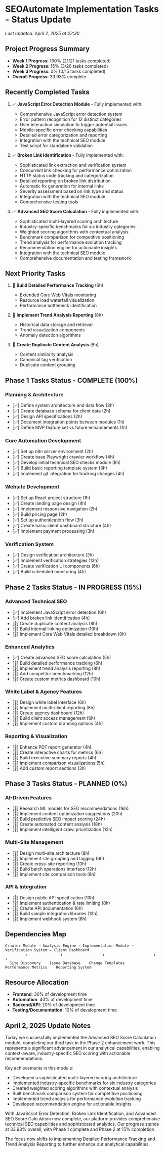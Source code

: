 # SEOAutomate Implementation Tasks - Status Update

*Last updated: April 2, 2025 at 22:30*

## Project Progress Summary
- **Week 1 Progress**: 100% (21/21 tasks completed)
- **Week 2 Progress**: 15% (3/20 tasks completed)
- **Week 3 Progress**: 0% (0/15 tasks completed)
- **Overall Progress**: 33.93% complete

## Recently Completed Tasks
1. ✅ **JavaScript Error Detection Module** - Fully implemented with:
   - Comprehensive JavaScript error detection system
   - Error pattern recognition for 12 distinct categories
   - User interaction simulation to trigger potential issues
   - Mobile-specific error checking capabilities
   - Detailed error categorization and reporting
   - Integration with the technical SEO module
   - Test script for standalone validation

2. ✅ **Broken Link Identification** - Fully implemented with:
   - Sophisticated link extraction and verification system
   - Concurrent link checking for performance optimization
   - HTTP status code tracking and categorization
   - Detailed reporting on broken link distribution
   - Automatic fix generation for internal links
   - Severity assessment based on link type and status
   - Integration with the technical SEO module
   - Comprehensive testing tools

3. ✅ **Advanced SEO Score Calculation** - Fully implemented with:
   - Sophisticated multi-layered scoring architecture
   - Industry-specific benchmarks for six industry categories
   - Weighted scoring algorithms with contextual analysis
   - Benchmark comparison for competitive positioning
   - Trend analysis for performance evolution tracking
   - Recommendation engine for actionable insights
   - Integration with the technical SEO module
   - Comprehensive documentation and testing framework

## Next Priority Tasks
1. 🔲 **Build Detailed Performance Tracking** (6h)
   - Extended Core Web Vitals monitoring
   - Resource load waterfall visualization
   - Performance bottleneck identification

2. 🔲 **Implement Trend Analysis Reporting** (8h)
   - Historical data storage and retrieval
   - Trend visualization components
   - Anomaly detection algorithms

3. 🔲 **Create Duplicate Content Analysis** (8h)
   - Content similarity analysis
   - Canonical tag verification
   - Duplicate content grouping

## Phase 1 Tasks Status - COMPLETE (100%)

### Planning & Architecture
- [✅] Define system architecture and data flow (3h)
- [✅] Create database schema for client data (2h)
- [✅] Design API specifications (2h)
- [✅] Document integration points between modules (1h)
- [✅] Define MVP feature set vs future enhancements (1h)

### Core Automation Development
- [✅] Set up n8n server environment (2h)
- [✅] Create base Playwright crawler workflow (4h)
- [✅] Develop initial technical SEO checks module (8h)
- [✅] Build basic reporting template system (3h)
- [✅] Implement git integration for tracking changes (4h)

### Website Development
- [✅] Set up React project structure (1h)
- [✅] Create landing page design (4h)
- [✅] Implement responsive navigation (2h)
- [✅] Build pricing page (2h)
- [✅] Set up authentication flow (3h)
- [✅] Create basic client dashboard structure (4h)
- [✅] Implement payment processing (3h)

### Verification System
- [✅] Design verification architecture (3h)
- [✅] Implement verification strategies (12h)
- [✅] Create verification UI components (6h)
- [✅] Build scheduled monitoring (4h)

## Phase 2 Tasks Status - IN PROGRESS (15%)

### Advanced Technical SEO
- [✅] Implement JavaScript error detection (6h)
- [✅] Add broken link identification (4h)
- [🔲] Create duplicate content analysis (8h)
- [🔲] Build internal linking optimization (10h)
- [🔲] Implement Core Web Vitals detailed breakdown (8h)

### Enhanced Analytics
- [✅] Create advanced SEO score calculation (5h)
- [🔲] Build detailed performance tracking (6h)
- [🔲] Implement trend analysis reporting (8h)
- [🔲] Add competitor benchmarking (12h)
- [🔲] Create custom metrics dashboard (10h)

### White Label & Agency Features
- [🔲] Design white label interface (6h)
- [🔲] Implement multi-client reporting (8h)
- [🔲] Create agency dashboard (12h)
- [🔲] Build client access management (6h)
- [🔲] Implement custom branding options (4h)

### Reporting & Visualization
- [🔲] Enhance PDF report generator (4h)
- [🔲] Create interactive charts for metrics (6h)
- [🔲] Build executive summary reports (4h)
- [🔲] Implement comparison visualizations (5h)
- [🔲] Add custom report sections (3h)

## Phase 3 Tasks Status - PLANNED (0%)

### AI-Driven Features
- [🔲] Research ML models for SEO recommendations (16h)
- [🔲] Implement content optimization suggestions (20h)
- [🔲] Build predictive SEO impact scoring (24h)
- [🔲] Create automated content analysis (18h)
- [🔲] Implement intelligent crawl prioritization (12h)

### Multi-Site Management
- [🔲] Design multi-site architecture (8h)
- [🔲] Implement site grouping and tagging (6h)
- [🔲] Create cross-site reporting (10h)
- [🔲] Build batch operations interface (12h)
- [🔲] Implement site comparison tools (8h)

### API & Integration
- [🔲] Design public API specification (10h)
- [🔲] Implement authentication & rate limiting (8h)
- [🔲] Create API documentation (6h)
- [🔲] Build sample integration libraries (12h)
- [🔲] Implement webhook system (8h)

## Dependencies Map

```
Crawler Module → Analysis Engine → Implementation Module → Verification System → Client Dashboard
         ↓               ↓                  ↓                      ↓                    ↓
  Site Discovery    Issue Database    Change Templates      Performance Metrics    Reporting System
```

## Resource Allocation
- **Frontend**: 30% of development time
- **Automation**: 40% of development time
- **Backend/API**: 20% of development time
- **Testing/Documentation**: 10% of development time

## April 2, 2025 Update Notes

Today we successfully implemented the Advanced SEO Score Calculation module, completing our third task in the Phase 2 enhancement work. This represents a significant advancement in our analytical capabilities, enabling context-aware, industry-specific SEO scoring with actionable recommendations.

Key achievements in this module:
- Developed a sophisticated multi-layered scoring architecture
- Implemented industry-specific benchmarks for six industry categories
- Created weighted scoring algorithms with contextual analysis
- Built benchmark comparison system for competitive positioning
- Implemented trend analysis for performance evolution tracking
- Developed recommendation engine for actionable insights

With JavaScript Error Detection, Broken Link Identification, and Advanced SEO Score Calculation now complete, our platform provides comprehensive technical SEO capabilities and sophisticated analytics. Our progress stands at 33.93% overall, with Phase 1 complete and Phase 2 at 15% completion.

The focus now shifts to implementing Detailed Performance Tracking and Trend Analysis Reporting to further enhance our analytical capabilities.
